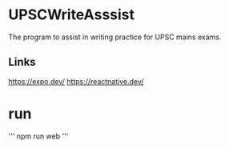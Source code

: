 # UPSCWriteAsssist
The program to assist in writing practice for UPSC mains exams.

## Links 
https://expo.dev/
https://reactnative.dev/

# run 
''' npm run web '''
